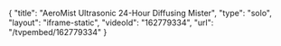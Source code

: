 {
    "title": "AeroMist Ultrasonic 24-Hour Diffusing Mister",
    "type": "solo",
    "layout": "iframe-static",
    "videoId": "162779334",
    "url": "\/tvpembed\/162779334"
}